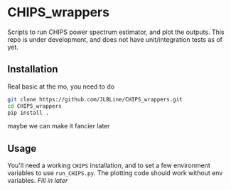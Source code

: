 # CHIPS_wrappers
Scripts to run CHIPS power spectrum estimator, and plot the outputs. This repo is under development, and does not have unit/integration tests as of yet.

## Installation
Real basic at the mo, you need to do
```bash
git clone https://github.com/JLBLine/CHIPS_wrappers.git
cd CHIPS_wrappers
pip install .
```
maybe we can make it fancier later

## Usage
You'll need a working `CHIPS` installation, and to set a few environment variables to use `run_CHIPS.py`. The plotting code should work without env variables. *Fill in later*
